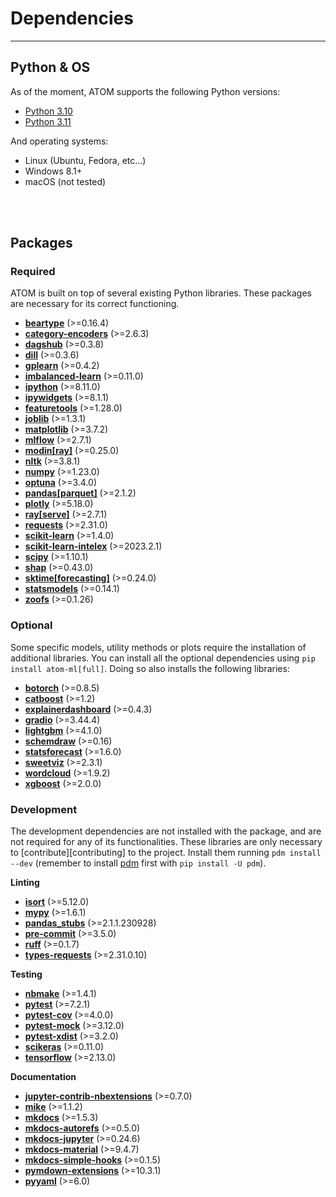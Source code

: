 # Dependencies
--------------

## Python & OS

As of the moment, ATOM supports the following Python versions:

* [Python 3.10](https://www.python.org/downloads/release/python-3100/)
* [Python 3.11](https://www.python.org/downloads/release/python-3110/)

And operating systems:

 * Linux (Ubuntu, Fedora, etc...)
 * Windows 8.1+
 * macOS (not tested)

<br><br>


## Packages

### Required

ATOM is built on top of several existing Python libraries. These
packages are necessary for its correct functioning.

* **[beartype](https://beartype.readthedocs.io/en/latest/)** (>=0.16.4)
* **[category-encoders](https://contrib.scikit-learn.org/categorical-encoding/index.html)** (>=2.6.3)
* **[dagshub](https://github.com/DagsHub/client)** (>=0.3.8)
* **[dill](https://pypi.org/project/dill/)** (>=0.3.6)
* **[gplearn](https://gplearn.readthedocs.io/en/stable/index.html)** (>=0.4.2)
* **[imbalanced-learn](https://imbalanced-learn.readthedocs.io/en/stable/api.html)** (>=0.11.0)
* **[ipython](https://ipython.readthedocs.io/en/stable/)** (>=8.11.0)
* **[ipywidgets](https://pypi.org/project/ipywidgets/)** (>=8.1.1)
* **[featuretools](https://www.featuretools.com/)** (>=1.28.0)
* **[joblib](https://joblib.readthedocs.io/en/latest/)** (>=1.3.1)
* **[matplotlib](https://matplotlib.org/)** (>=3.7.2)
* **[mlflow](https://mlflow.org/)** (>=2.7.1)
* **[modin[ray]](https://modin.readthedocs.io/en/stable/)** (>=0.25.0)
* **[nltk](https://www.nltk.org/)** (>=3.8.1)
* **[numpy](https://numpy.org/)** (>=1.23.0)
* **[optuna](https://optuna.org/)** (>=3.4.0)
* **[pandas[parquet]](https://pandas.pydata.org/)** (>=2.1.2)
* **[plotly](https://plotly.com/python/)** (>=5.18.0)
* **[ray[serve]](https://docs.ray.io/en/latest/)** (>=2.7.1)
* **[requests](https://requests.readthedocs.io/en/latest/)** (>=2.31.0)
* **[scikit-learn](https://scikit-learn.org/stable/)** (>=1.4.0)
* **[scikit-learn-intelex](https://github.com/intel/scikit-learn-intelex)** (>=2023.2.1)
* **[scipy](https://www.scipy.org/)** (>=1.10.1)
* **[shap](https://github.com/slundberg/shap/)** (>=0.43.0)
* **[sktime[forecasting]](http://www.sktime.net/en/latest/)** (>=0.24.0)
* **[statsmodels](https://www.statsmodels.org/stable/index.html)** (>=0.14.1)
* **[zoofs](https://jaswinder9051998.github.io/zoofs/)** (>=0.1.26)


### Optional

Some specific models, utility methods or plots require the installation of
additional libraries. You can install all the optional dependencies using
`pip install atom-ml[full]`. Doing so also installs the following libraries:

* **[botorch](https://botorch.org/docs/introduction)** (>=0.8.5)
* **[catboost](https://catboost.ai/docs/concepts/about.html)** (>=1.2)
* **[explainerdashboard](https://explainerdashboard.readthedocs.io/en/latest/)** (>=0.4.3)
* **[gradio](https://github.com/gradio-app/gradio)** (>=3.44.4)
* **[lightgbm](https://lightgbm.readthedocs.io/en/latest/)** (>=4.1.0)
* **[schemdraw](https://schemdraw.readthedocs.io/en/latest/index.html)** (>=0.16)
* **[statsforecast](https://github.com/Nixtla/statsforecast/)** (>=1.6.0)
* **[sweetviz](https://github.com/fbdesignpro/sweetviz)** (>=2.3.1)
* **[wordcloud](http://amueller.github.io/word_cloud/)** (>=1.9.2)
* **[xgboost](https://xgboost.readthedocs.io/en/latest/)** (>=2.0.0)


### Development

The development dependencies are not installed with the package, and are
not required for any of its functionalities. These libraries are only
necessary to [contribute][contributing] to the project. Install them
running `pdm install --dev` (remember to install [pdm](https://pdm-project.org/latest/) first with
`pip install -U pdm`).

**Linting**

* **[isort](https://pycqa.github.io/isort/)** (>=5.12.0)
* **[mypy](https://www.mypy-lang.org/)** (>=1.6.1)
* **[pandas_stubs](https://pypi.org/project/pandas-stubs/)** (>=2.1.1.230928)
* **[pre-commit](https://pre-commit.com/)** (>=3.5.0)
* **[ruff](https://docs.astral.sh/ruff/)** (>=0.1.7)
* **[types-requests](https://github.com/python/typeshed)** (>=2.31.0.10)

**Testing**

* **[nbmake](https://github.com/treebeardtech/nbmake)** (>=1.4.1)
* **[pytest](https://docs.pytest.org/en/latest/)** (>=7.2.1)
* **[pytest-cov](https://pytest-cov.readthedocs.io/en/latest/)** (>=4.0.0)
* **[pytest-mock](https://github.com/pytest-dev/pytest-mock/)** (>=3.12.0)
* **[pytest-xdist](https://github.com/pytest-dev/pytest-xdist)** (>=3.2.0)
* **[scikeras](https://github.com/adriangb/scikeras)** (>=0.11.0)
* **[tensorflow](https://www.tensorflow.org/learn)** (>=2.13.0)

**Documentation**

* **[jupyter-contrib-nbextensions](https://github.com/ipython-contrib/jupyter_contrib_nbextensions)** (>=0.7.0)
* **[mike](https://github.com/jimporter/mike)** (>=1.1.2)
* **[mkdocs](https://www.mkdocs.org/)** (>=1.5.3)
* **[mkdocs-autorefs](https://mkdocstrings.github.io/autorefs/)** (>=0.5.0)
* **[mkdocs-jupyter](https://github.com/danielfrg/mkdocs-jupyter)** (>=0.24.6)
* **[mkdocs-material](https://squidfunk.github.io/mkdocs-material/)** (>=9.4.7)
* **[mkdocs-simple-hooks](https://github.com/aklajnert/mkdocs-simple-hooks)** (>=0.1.5)
* **[pymdown-extensions](https://github.com/facelessuser/pymdown-extensions)** (>=10.3.1)
* **[pyyaml](https://pyyaml.org/)** (>=6.0)
